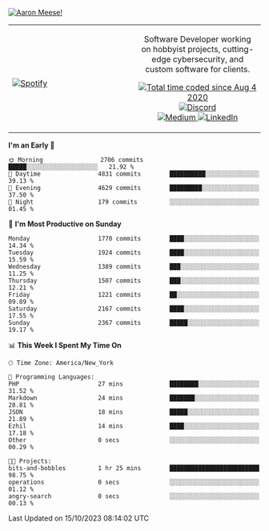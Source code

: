 [![Aaron Meese!](https://user-images.githubusercontent.com/17814535/88975338-a2aabf00-d27f-11ea-963f-8a19608716b4.png)](https://github.com/ajmeese7/readme-ascii "README ASCII")

<!-- Modified from project here: https://github.com/novatorem/novatorem -->
<table width="100%">
  <tr>
  <td width="50%">

&nbsp; <br> [![Spotify](https://ajmeese7.vercel.app/api/spotify)](https://open.spotify.com/user/ajmeese)

  </td>
  <td width="50%">
    <p align="center">
    Software Developer working on hobbyist projects, cutting-edge cybersecurity, and custom software for clients.
    </p>
    <p align="center">
      <a href="https://wakatime.com/@f726891d-3b02-46cd-9b60-e8c59f9e2b14">
        <img src="https://wakatime.com/badge/user/f726891d-3b02-46cd-9b60-e8c59f9e2b14.svg" alt="Total time coded since Aug 4 2020" title="WakaTime" />
      </a>
      <a href="http://link.aaronmeese.com/discord">
        <img src="https://img.shields.io/badge/discord-ajmeese7%234835-369?style=flat-square&logo=discord&logoColor=white&color=purple" alt="Discord" title="Discord">
      </a>
      <br />
      <a href="https://link.aaronmeese.com/medium">
        <img src="https://img.shields.io/badge/medium-ajmeese7-1DB954?style=flat-square&logo=medium&logoColor=white" alt="Medium" title="Medium">
      </a>
      <a href="https://link.aaronmeese.com/linkedin">
        <img src="https://img.shields.io/badge/linkedIn-aaronmeese-1DB954?style=flat-square&logo=linkedin&logoColor=white&color=blue" alt="LinkedIn" title="LinkedIn">
      </a>
    </p>
  </td>

</table>

[//]: <> (The `&nbsp;` is to have Aphelion take up more space)

<!--START_SECTION:waka-->
**I'm an Early 🐤** 

```text
🌞 Morning                2706 commits        █████░░░░░░░░░░░░░░░░░░░░   21.92 % 
🌆 Daytime                4831 commits        ██████████░░░░░░░░░░░░░░░   39.13 % 
🌃 Evening                4629 commits        █████████░░░░░░░░░░░░░░░░   37.50 % 
🌙 Night                  179 commits         ░░░░░░░░░░░░░░░░░░░░░░░░░   01.45 % 
```
📅 **I'm Most Productive on Sunday** 

```text
Monday                   1770 commits        ████░░░░░░░░░░░░░░░░░░░░░   14.34 % 
Tuesday                  1924 commits        ████░░░░░░░░░░░░░░░░░░░░░   15.59 % 
Wednesday                1389 commits        ███░░░░░░░░░░░░░░░░░░░░░░   11.25 % 
Thursday                 1507 commits        ███░░░░░░░░░░░░░░░░░░░░░░   12.21 % 
Friday                   1221 commits        ██░░░░░░░░░░░░░░░░░░░░░░░   09.89 % 
Saturday                 2167 commits        ████░░░░░░░░░░░░░░░░░░░░░   17.55 % 
Sunday                   2367 commits        █████░░░░░░░░░░░░░░░░░░░░   19.17 % 
```


📊 **This Week I Spent My Time On** 

```text
🕑︎ Time Zone: America/New_York

💬 Programming Languages: 
PHP                      27 mins             ████████░░░░░░░░░░░░░░░░░   31.52 % 
Markdown                 24 mins             ███████░░░░░░░░░░░░░░░░░░   28.81 % 
JSON                     18 mins             █████░░░░░░░░░░░░░░░░░░░░   21.89 % 
Ezhil                    14 mins             ████░░░░░░░░░░░░░░░░░░░░░   17.18 % 
Other                    0 secs              ░░░░░░░░░░░░░░░░░░░░░░░░░   00.29 % 

🐱‍💻 Projects: 
bits-and-bobbles         1 hr 25 mins        █████████████████████████   98.75 % 
operations               0 secs              ░░░░░░░░░░░░░░░░░░░░░░░░░   01.12 % 
angry-search             0 secs              ░░░░░░░░░░░░░░░░░░░░░░░░░   00.13 % 
```


 Last Updated on 15/10/2023 08:14:02 UTC
<!--END_SECTION:waka-->
